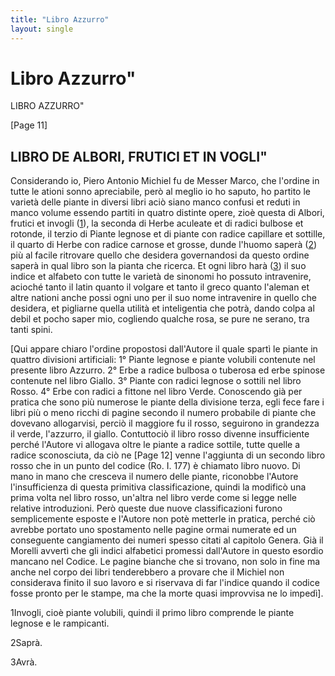 ```yaml
---
title: "Libro Azzurro"
layout: single
---
```


Libro Azzurro"
=============

LIBRO AZZURRO"

\[Page 11\]

LIBRO DE ALBORI, FRUTICI ET IN VOGLI"
------------------------------------

Considerando io, Piero Antonio Michiel fu de Messer Marco, che l'ordine in tutte le ationi sonno apreciabile, però al meglio io ho saputo, ho partito le varietà delle piante in diversi libri aciò siano manco confusi et reduti in manco volume essendo partiti in quatro distinte opere, zioè questa di Albori, frutici et invogli ([1](#prN1 "1")), la seconda di Herbe aculeate et di radici bulbose et rotonde, il terzio di Piante legnose et di piante con radice capillare et sottille, il quarto di Herbe con radice carnose et grosse, dunde l'huomo saperà ([2](#prN2 "2")) più al facile ritrovare quello che desidera governandosi da questo ordine saperà in qual libro son la pianta che ricerca. Et ogni libro harà ([3](#prN3 "3")) il suo indice et alfabeto con tutte le varietà de sinonomi ho possuto intravenire, acioché tanto il latin quanto il volgare et tanto il greco quanto l'aleman et altre nationi anche possi ogni uno per il suo nome intravenire in quello che desidera, et pigliarne quella utilità et inteligentia che potrà, dando colpa al debil et pocho saper mio, cogliendo qualche rosa, se pure ne serano, tra tanti spini.

\[Qui appare chiaro l'ordine propostosi dall'Autore il quale spartì le piante in quattro divisioni artificiali: 1° Piante legnose e piante volubili contenute nel presente libro Azzurro. 2° Erbe a radice bulbosa o tuberosa ed erbe spinose contenute nel libro Giallo. 3° Piante con radici legnose o sottili nel libro Rosso. 4° Erbe con radici a fittone nel libro Verde. Conoscendo già per pratica che sono più numerose le piante della divisione terza, egli fece fare i libri più o meno ricchi di pagine secondo il numero probabile di piante che dovevano allogarvisi, perciò il maggiore fu il rosso, seguirono in grandezza il verde, l'azzurro, il giallo. Contuttociò il libro rosso divenne insufficiente perché l'Autore vi allogava oltre le piante a radice sottile, tutte quelle a radice sconosciuta, da ciò ne \[Page 12\] venne l'aggiunta di un secondo libro rosso che in un punto del codice (Ro. I. 177) è chiamato libro nuovo. Di mano in mano che cresceva il numero delle piante, riconobbe l'Autore l'insufficienza di questa primitiva classificazione, quindi la modificò una prima volta nel libro rosso, un'altra nel libro verde come si legge nelle relative introduzioni. Però queste due nuove classificazioni furono semplicemente esposte e l'Autore non potè metterle in pratica, perché ciò avrebbe portato uno spostamento nelle pagine ormai numerate ed un conseguente cangiamento dei numeri spesso citati al capitolo Genera. Già il Morelli avvertì che gli indici alfabetici promessi dall'Autore in questo esordio mancano nel Codice. Le pagine bianche che si trovano, non solo in fine ma anche nel corpo dei libri tenderebbero a provare che il Michiel non considerava finito il suo lavoro e si riservava di far l'indice quando il codice fosse pronto per le stampe, ma che la morte quasi improvvisa ne lo impedì\].

1Invogli, cioè piante volubili, quindi il primo libro comprende le piante legnose e le rampicanti.

2Saprà.

3Avrà.
